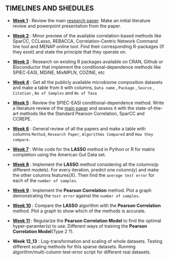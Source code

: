 
**TIMELINES AND SHEDULES** 
---

- **[Week 1](https://github.com/EngineerDanny/microbe-network-research/tree/main/Fall-2022/week-1)**  : Review the main [research paper](https://doi.org/10.1016/j.csbj.2021.05.001). Make an initial literature review and powerpoint presentation from the paper.

- **[Week 2](https://github.com/EngineerDanny/microbe-network-research/tree/main/Fall-2022/week-2)**  : Minor preview of the available correlation-based methods like SparCC, CCLasso, REBACCA, Correlation-Centric Network Command line tool and MENAP online tool. Find their corresponding R-packages (If they exist) and state the principle that they operate on.   

- **[Week 3](https://github.com/EngineerDanny/microbe-network-research/tree/main/Fall-2022/week-3)**  : Research on existing R packages available on CRAN, Github or Bioconductor that implement the conditional-dependence methods like SPIEC-EASI, MDiNE, MixMPLN, COZINE, etc

- **[Week 4](https://github.com/EngineerDanny/microbe-network-research/tree/main/Fall-2022/week-4)**  : Get all the publicly available microbiome composition datasets and make a table from it with columns, `Data name` , `Package` , `Source` , `Citation` , `No of Samples` and `No of Taxa`

- **[Week 5](https://github.com/EngineerDanny/microbe-network-research/tree/main/Fall-2022/week-5)**  : Review the SPIEC-EASI conditional-dependence method. Write a literature review of the [main paper](https://journals.plos.org/ploscompbiol/article?id=10.1371/journal.pcbi.1004226) and assess it with the state-of-the-art methods like the Standard Pearson Correlation, SparCC and CCREPE.

- **[Week 6](https://github.com/EngineerDanny/microbe-network-research/tree/main/Fall-2022/week-6)**  : General review of all the papers and make a table with columns `Method`, `Research Paper`, `Algorithms Compared` and `How they compare`.

- **[Week 7](https://github.com/EngineerDanny/microbe-network-research/tree/main/Fall-2022/week-7)**  : Write code for the **LASSO** method in Python or R for  matrix completion using the American Gut Data set.

- **[Week 8](https://github.com/EngineerDanny/microbe-network-research/tree/main/Fall-2022/week-8)**  : Implement the **LASSO** method considering all the columns(p different models). For every iteration, predict one column(y) and make the other columns features(X). Then find the `average test error` for each of the `number of samples`.

- **[Week 9](https://github.com/EngineerDanny/microbe-network-research/tree/main/Fall-2022/week-9)**  : Implement the **Pearson Correlation** method. Plot a graph demonstrating the `test error` against the `number of samples`.
 
- **[Week 10](https://github.com/EngineerDanny/microbe-network-research/tree/main/Fall-2022/week-10)**  : Compare the **LASSO** algorithm with the **Pearson Correlation** method. Plot a graph to show which of the methods is accurate.

- **[Week 11](https://github.com/EngineerDanny/microbe-network-research/tree/main/Fall-2022/week-11)**  : Regularize the **Pearson Correlation Model** to find the optimal hyper-paramter(s) to use. Different ways of training the **Pearson Correlation Model**(Type 2 ?). 

- **Week 12_13** : Log-transformation and scaling of whole datasets. Testing different scaling methods for this sparse datasets. Running algorithm/multi-column test-error script for different real datasets.

